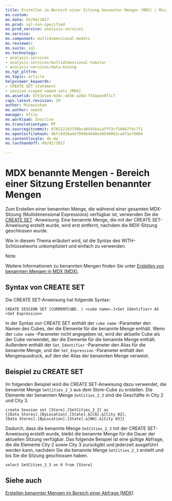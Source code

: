 ```yaml
---
title: Erstellen im Bereich einer Sitzung benannter Mengen (MDX) | Microsoft Docs
ms.custom: 
ms.date: 03/04/2017
ms.prod: sql-non-specified
ms.prod_service: analysis-services
ms.service: 
ms.component: multidimensional-models
ms.reviewer: 
ms.suite: sql
ms.technology:
- analysis-services
- analysis-services/multidimensional-tabular
- analysis-services/data-mining
ms.tgt_pltfrm: 
ms.topic: article
helpviewer_keywords:
- CREATE SET statement
- session-scoped named sets [MDX]
ms.assetid: b751e1e4-6d4c-4d36-a28d-ffdaaee0f1c7
caps.latest.revision: 29
author: Minewiskan
ms.author: owend
manager: kfile
ms.workload: Inactive
ms.translationtype: MT
ms.sourcegitcommit: 876522142756bca05416a1afff3cf10467f4c7f1
ms.openlocfilehash: dbfc8d3bade799db4648ee8540992ca471e7d004
ms.contentlocale: de-de
ms.lasthandoff: 09/01/2017

---
```

# <a name="mdx-named-sets---creating-session-scoped-named-sets"></a>MDX benannte Mengen - Bereich einer Sitzung Erstellen benannter Mengen
  Zum Erstellen einer benannten Menge, die während einer gesamten MDX-Sitzung (Multidimensional Expressions) verfügbar ist, verwenden Sie die [CREATE SET](../../../mdx/mdx-data-definition-create-set.md) -Anweisung. Eine benannte Menge, die mit der CREATE SET-Anweisung erstellt wurde, wird erst entfernt, nachdem die MDX-Sitzung geschlossen wurde.  
  
 Wie in diesem Thema erläutert wird, ist die Syntax des WITH-Schlüsselworts unkompliziert und einfach zu verwenden.  
  
> [!NOTE]  
>  Weitere Informationen zu benannten Mengen finden Sie unter [Erstellen von benannten Mengen in MDX &#40;MDX&#41;](../../../analysis-services/multidimensional-models/mdx/mdx-named-sets-building-named-sets.md).  
  
## <a name="create-set-syntax"></a>Syntax von CREATE SET  
 Die CREATE SET-Anweisung hat folgende Syntax:  
  
```  
CREATE SESSION SET [CURRENTCUBE. | <cube name>.]<Set Identifier> AS <Set Expression>  
```  
  
 In der Syntax von CREATE SET enthält der `cube name` -Parameter den Namen des Cubes, der die Elemente für die benannte Menge enthält. Wenn der `cube name` -Parameter nicht angegeben ist, wird der aktuelle Cube als der Cube verwendet, der die Elemente für die benannte Menge enthält. Außerdem enthält der `Set_Identifier` -Parameter den Alias für die benannte Menge, und der `Set_Expression` -Parameter enthält den Mengenausdruck, auf den der Alias der benannten Menge verweist.  
  
## <a name="create-set-example"></a>Beispiel zu CREATE SET  
 Im folgenden Beispiel wird die CREATE SET-Anweisung dazu verwendet, die benannte Menge `SetCities_2_3` aus dem Store-Cube zu erstellen. Die Elemente der benannten Menge `SetCities_2_3` sind die Geschäfte in City 2 und City 3.  
  
```  
create Session set [Store].[SetCities_2_3] as  
{[Data Stores].[ByLocation].[State].&[CA].&[City 02],  
[Data Stores].[ByLocation].[State].&[NH].&[City 03]}  
```  
  
 Dadurch, dass die benannte Menge `SetCities_2_3` mit der CREATE SET-Anweisung erstellt wurde, bleibt die benannte Menge für die Dauer der aktuellen Sitzung verfügbar. Das folgende Beispiel ist eine gültige Abfrage, die die Elemente City 2 sowie City 3 zurückgibt und jederzeit ausgeführt werden kann, nachdem Sie die benannte Menge `SetCities_2_3` erstellt und bis Sie die Sitzung geschlossen haben.  
  
```  
select SetCities_2_3 on 0 from [Store]  
```  
  
## <a name="see-also"></a>Siehe auch  
 [Erstellen benannter Mengen im Bereich einer Abfrage &#40;MDX&#41;](../../../analysis-services/multidimensional-models/mdx/mdx-named-sets-creating-query-scoped-named-sets.md)  
  
  

